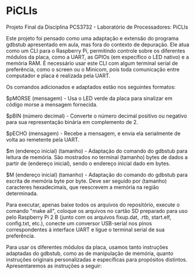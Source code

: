 # PiCLIs
Projeto Final da Disciplina PCS3732 - Laboratório de Processadores: PiCLIs

Este projeto foi pensado como uma adaptação e extensão do programa gdbstub apresentado em aula, mas fora do contexto de depuração. Ele atua como um CLI para o Raspberry Pi, permitindo controle sobre os diferentes módulos da placa, como a UART, as GPIOs (em específico o LED nativo) e a memória RAM.
É necessário usar este CLI com algum terminal serial de preferência, como o screen ou o Minicom, pois toda comunicação entre computador e placa é realizada pela UART.

Os comandos adicionados e adaptados estão nos seguintes formatos:

$pMORSE (mensagem) - Usa o LED verde da placa para sinalizar em código morse a mensagem fornecida.

$pBIN (número decimal) - Converte o número decimal positivo ou negativo para sua representação binária em complemento de 2.

$pECHO (mensagem) - Recebe a mensagem, e envia ela serialmente de volta ao remetente pela UART.

$m (endereço inicial) (tamanho) - Adaptação do comando do gdbstub para leitura de memória. São mostrados no terminal (tamanho) bytes de dados a partir de (endereço inicial), sendo o endereço inicial dado em bytes.

$M (endereço inicial) (tamanho) - Adaptação do comando do gdbstub para escrita de memória byte por byte. Deve ser seguido por (tamanho) caracteres hexadecimais, que reescrevem a memória na região determinada.

Para executar, apenas baixe todos os arquivos do repositório, execute o comando "make all", coloque os arquivos no cartão SD preparado para uso pelo Raspberry Pi 2 B (junto com os arquivos fixup.dat, .rtb, start.elf, config.txt, etc.), conecte um conversor USB-serial nos pinos correspondentes à interface UART e ligue o terminal serial de sua preferência.

Para usar os diferentes módulos da placa, usamos tanto instruções adaptadas do gdbstub, como as de manipulação de memória, quanto instruções originais personalizadas e específicas para propósitos distintos. Apresentaremos as instruções a seguir:
